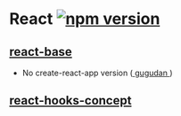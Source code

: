 # React [![npm version](https://img.shields.io/npm/v/react.svg?style=flat)](https://www.npmjs.com/package/react)

## [react-base](https://github.com/hoseong511/react-redux/tree/main/react-base)
- No create-react-app version ([ gugudan ](https://hoseong511.github.io/react-redux/react-base/gugudan/))
  
## [react-hooks-concept](https://github.com/hoseong511/react-redux/tree/main/react-hooks-concept)
